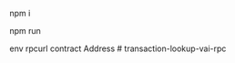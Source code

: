npm i

npm run


env rpcurl
contract Address
#   t r a n s a c t i o n - l o o k u p - v a i - r p c  
 